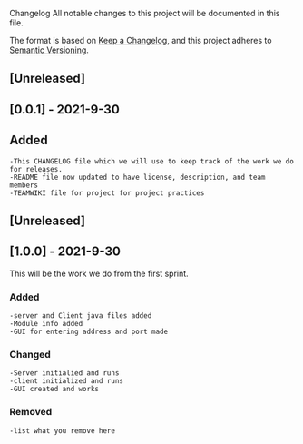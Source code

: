  Changelog
All notable changes to this project will be documented in this file.

The format is based on [Keep a Changelog](https://keepachangelog.com/en/1.0.0/),
and this project adheres to [Semantic Versioning](https://semver.org/spec/v2.0.0.html).

## [Unreleased]

## [0.0.1] - 2021-9-30

## Added
	-This CHANGELOG file which we will use to keep track of the work we do for releases.
	-README file now updated to have license, description, and team members
	-TEAMWIKI file for project for project practices



## [Unreleased]

## [1.0.0] - 2021-9-30

This will be the work we do from the first sprint.
### Added
	-server and Client java files added
    -Module info added
    -GUI for entering address and port made



### Changed
    -Server initialied and runs
    -client initialized and runs
    -GUI created and works
### Removed
	-list what you remove here
